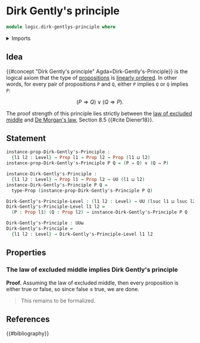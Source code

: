 # Dirk Gently's principle

```agda
module logic.dirk-gentlys-principle where
```

<details><summary>Imports</summary>

```agda
open import foundation.disjunction
open import foundation.propositions
open import foundation.universe-levels
```

</details>

## Idea

{{#concept "Dirk Gently's principle" Agda=Dirk-Gently's-Principle}} is the
logical axiom that the type of [propositions](foundation-core.propositions.md)
is [linearly ordered](order-theory.total-orders.md). In other words, for every
pair of propositions `P` and `Q`, either `P` implies `Q` or `Q` implies `P`:

$$
  (P ⇒ Q) ∨ (Q ⇒ P).
$$

The proof strength of this principle lies strictly between the
[law of excluded middle](foundation.law-of-excluded-middle.md) and
[De Morgan's law](logic.de-morgans-law.md), Section 8.5 {{#cite Diener18}}.

## Statement

```agda
instance-prop-Dirk-Gently's-Principle :
  {l1 l2 : Level} → Prop l1 → Prop l2 → Prop (l1 ⊔ l2)
instance-prop-Dirk-Gently's-Principle P Q = (P ⇒ Q) ∨ (Q ⇒ P)

instance-Dirk-Gently's-Principle :
  {l1 l2 : Level} → Prop l1 → Prop l2 → UU (l1 ⊔ l2)
instance-Dirk-Gently's-Principle P Q =
  type-Prop (instance-prop-Dirk-Gently's-Principle P Q)

Dirk-Gently's-Principle-Level : (l1 l2 : Level) → UU (lsuc l1 ⊔ lsuc l2)
Dirk-Gently's-Principle-Level l1 l2 =
  (P : Prop l1) (Q : Prop l2) → instance-Dirk-Gently's-Principle P Q

Dirk-Gently's-Principle : UUω
Dirk-Gently's-Principle =
  {l1 l2 : Level} → Dirk-Gently's-Principle-Level l1 l2
```

## Properties

### The law of excluded middle implies Dirk Gently's principle

**Proof.** Assuming the law of excluded middle, then every proposition is either
true or false, so since false ≤ true, we are done.

> This remains to be formalized.

## References

{{#bibliography}}
